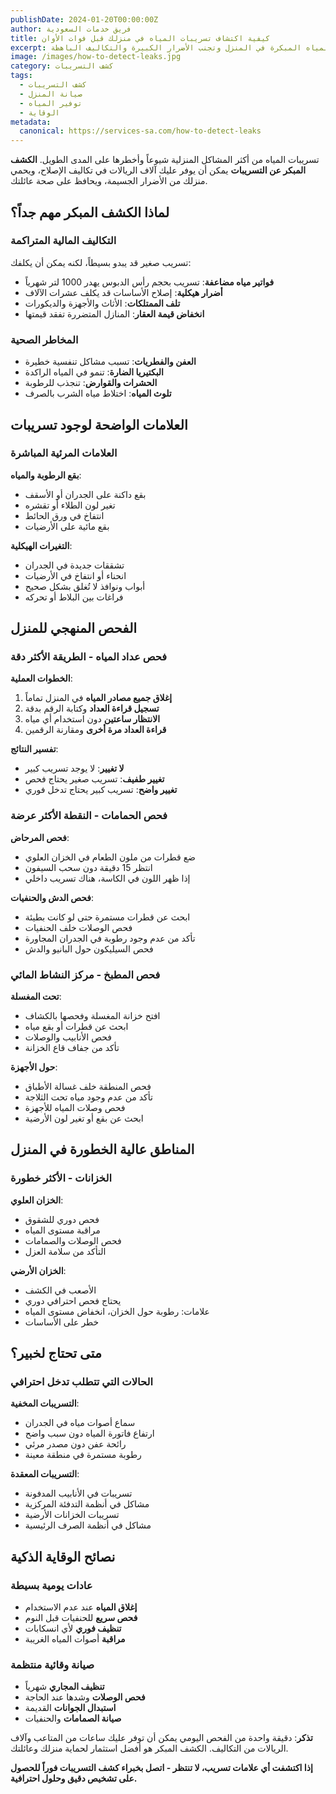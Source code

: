 ```yaml
---
publishDate: 2024-01-20T00:00:00Z
author: فريق خدمات السعودية
title: كيفية اكتشاف تسريبات المياه في منزلك قبل فوات الأوان
excerpt: دليل شامل لاكتشاف تسريبات المياه المبكرة في المنزل وتجنب الأضرار الكبيرة والتكاليف الباهظة
image: /images/how-to-detect-leaks.jpg
category: كشف التسريبات
tags:
  - كشف التسريبات
  - صيانة المنزل
  - توفير المياه
  - الوقاية
metadata:
  canonical: https://services-sa.com/how-to-detect-leaks
---
```


تسريبات المياه من أكثر المشاكل المنزلية شيوعاً وأخطرها على المدى الطويل. **الكشف المبكر عن التسريبات** يمكن أن يوفر عليك آلاف الريالات في تكاليف الإصلاح، ويحمي منزلك من الأضرار الجسيمة، ويحافظ على صحة عائلتك.

## لماذا الكشف المبكر مهم جداً؟

### التكاليف المالية المتراكمة
تسريب صغير قد يبدو بسيطاً، لكنه يمكن أن يكلفك:
- **فواتير مياه مضاعفة**: تسريب بحجم رأس الدبوس يهدر 1000 لتر شهرياً
- **أضرار هيكلية**: إصلاح الأساسات قد يكلف عشرات الآلاف
- **تلف الممتلكات**: الأثاث والأجهزة والديكورات
- **انخفاض قيمة العقار**: المنازل المتضررة تفقد قيمتها

### المخاطر الصحية
- **العفن والفطريات**: تسبب مشاكل تنفسية خطيرة
- **البكتيريا الضارة**: تنمو في المياه الراكدة
- **الحشرات والقوارض**: تنجذب للرطوبة
- **تلوث المياه**: اختلاط مياه الشرب بالصرف

## العلامات الواضحة لوجود تسريبات

### العلامات المرئية المباشرة
**بقع الرطوبة والمياه**:
- بقع داكنة على الجدران أو الأسقف
- تغير لون الطلاء أو تقشره
- انتفاخ في ورق الحائط
- بقع مائية على الأرضيات

**التغيرات الهيكلية**:
- تشققات جديدة في الجدران
- انحناء أو انتفاخ في الأرضيات
- أبواب ونوافذ لا تُغلق بشكل صحيح
- فراغات بين البلاط أو تحركه

## الفحص المنهجي للمنزل

### فحص عداد المياه - الطريقة الأكثر دقة
**الخطوات العملية**:
1. **إغلاق جميع مصادر المياه** في المنزل تماماً
2. **تسجيل قراءة العداد** وكتابة الرقم بدقة
3. **الانتظار ساعتين** دون استخدام أي مياه
4. **قراءة العداد مرة أخرى** ومقارنة الرقمين

**تفسير النتائج**:
- **لا تغيير**: لا يوجد تسريب كبير
- **تغيير طفيف**: تسريب صغير يحتاج فحص
- **تغيير واضح**: تسريب كبير يحتاج تدخل فوري

### فحص الحمامات - النقطة الأكثر عرضة
**فحص المرحاض**:
- ضع قطرات من ملون الطعام في الخزان العلوي
- انتظر 15 دقيقة دون سحب السيفون
- إذا ظهر اللون في الكاسة، هناك تسريب داخلي

**فحص الدش والحنفيات**:
- ابحث عن قطرات مستمرة حتى لو كانت بطيئة
- فحص الوصلات خلف الحنفيات
- تأكد من عدم وجود رطوبة في الجدران المجاورة
- فحص السيليكون حول البانيو والدش

### فحص المطبخ - مركز النشاط المائي
**تحت المغسلة**:
- افتح خزانة المغسلة وفحصها بالكشاف
- ابحث عن قطرات أو بقع مياه
- فحص الأنابيب والوصلات
- تأكد من جفاف قاع الخزانة

**حول الأجهزة**:
- فحص المنطقة خلف غسالة الأطباق
- تأكد من عدم وجود مياه تحت الثلاجة
- فحص وصلات المياه للأجهزة
- ابحث عن بقع أو تغير لون الأرضية

## المناطق عالية الخطورة في المنزل

### الخزانات - الأكثر خطورة
**الخزان العلوي**:
- فحص دوري للشقوق
- مراقبة مستوى المياه
- فحص الوصلات والصمامات
- التأكد من سلامة العزل

**الخزان الأرضي**:
- الأصعب في الكشف
- يحتاج فحص احترافي دوري
- علامات: رطوبة حول الخزان، انخفاض مستوى المياه
- خطر على الأساسات

## متى تحتاج لخبير؟

### الحالات التي تتطلب تدخل احترافي
**التسريبات المخفية**:
- سماع أصوات مياه في الجدران
- ارتفاع فاتورة المياه دون سبب واضح
- رائحة عفن دون مصدر مرئي
- رطوبة مستمرة في منطقة معينة

**التسريبات المعقدة**:
- تسريبات في الأنابيب المدفونة
- مشاكل في أنظمة التدفئة المركزية
- تسريبات الخزانات الأرضية
- مشاكل في أنظمة الصرف الرئيسية

## نصائح الوقاية الذكية

### عادات يومية بسيطة
- **إغلاق المياه** عند عدم الاستخدام
- **فحص سريع** للحنفيات قبل النوم
- **تنظيف فوري** لأي انسكابات
- **مراقبة** أصوات المياه الغريبة

### صيانة وقائية منتظمة
- **تنظيف المجاري** شهرياً
- **فحص الوصلات** وشدها عند الحاجة
- **استبدال الجوانات** القديمة
- **صيانة الصمامات** والحنفيات

**تذكر**: دقيقة واحدة من الفحص اليومي يمكن أن توفر عليك ساعات من المتاعب وآلاف الريالات من التكاليف. الكشف المبكر هو أفضل استثمار لحماية منزلك وعائلتك.

**إذا اكتشفت أي علامات تسريب، لا تنتظر - اتصل بخبراء كشف التسريبات فوراً للحصول على تشخيص دقيق وحلول احترافية.**